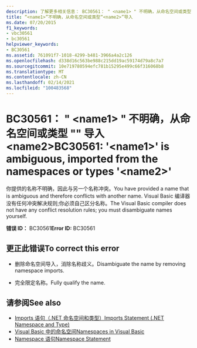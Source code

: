 ```yaml
---
description: 了解更多相关信息： BC30561： " <name1> " 不明确，从命名空间或类型 "" 导入 <name2>
title: “<name1>”不明确，从命名空间或类型“<name2>”导入
ms.date: 07/20/2015
f1_keywords:
- vbc30561
- bc30561
helpviewer_keywords:
- BC30561
ms.assetid: 761091f7-1018-4299-b481-3966a4a2c126
ms.openlocfilehash: d338d16c563be988c215dd19ac59174d79a8c7a7
ms.sourcegitcommit: 10e719780594efc781b15295e499c66f316068b8
ms.translationtype: MT
ms.contentlocale: zh-CN
ms.lasthandoff: 02/14/2021
ms.locfileid: "100483568"
---
```

# <a name="bc30561-name1-is-ambiguous-imported-from-the-namespaces-or-types-name2"></a><span data-ttu-id="bb9c5-103">BC30561： " \<name1> " 不明确，从命名空间或类型 "" 导入 \<name2></span><span class="sxs-lookup"><span data-stu-id="bb9c5-103">BC30561: '\<name1>' is ambiguous, imported from the namespaces or types '\<name2>'</span></span>

<span data-ttu-id="bb9c5-104">你提供的名称不明确，因此与另一个名称冲突。</span><span class="sxs-lookup"><span data-stu-id="bb9c5-104">You have provided a name that is ambiguous and therefore conflicts with another name.</span></span> <span data-ttu-id="bb9c5-105">Visual Basic 编译器没有任何冲突解决规则;你必须自己区分名称。</span><span class="sxs-lookup"><span data-stu-id="bb9c5-105">The Visual Basic compiler does not have any conflict resolution rules; you must disambiguate names yourself.</span></span>

 <span data-ttu-id="bb9c5-106">**错误 ID：** BC30561</span><span class="sxs-lookup"><span data-stu-id="bb9c5-106">**Error ID:** BC30561</span></span>

## <a name="to-correct-this-error"></a><span data-ttu-id="bb9c5-107">更正此错误</span><span class="sxs-lookup"><span data-stu-id="bb9c5-107">To correct this error</span></span>

- <span data-ttu-id="bb9c5-108">删除命名空间导入，消除名称歧义。</span><span class="sxs-lookup"><span data-stu-id="bb9c5-108">Disambiguate the name by removing namespace imports.</span></span>

- <span data-ttu-id="bb9c5-109">完全限定名称。</span><span class="sxs-lookup"><span data-stu-id="bb9c5-109">Fully qualify the name.</span></span>

## <a name="see-also"></a><span data-ttu-id="bb9c5-110">请参阅</span><span class="sxs-lookup"><span data-stu-id="bb9c5-110">See also</span></span>

- [<span data-ttu-id="bb9c5-111">Imports 语句（.NET 命名空间和类型）</span><span class="sxs-lookup"><span data-stu-id="bb9c5-111">Imports Statement (.NET Namespace and Type)</span></span>](../statements/imports-statement-net-namespace-and-type.md)
- [<span data-ttu-id="bb9c5-112">Visual Basic 中的命名空间</span><span class="sxs-lookup"><span data-stu-id="bb9c5-112">Namespaces in Visual Basic</span></span>](../../programming-guide/program-structure/namespaces.md)
- [<span data-ttu-id="bb9c5-113">Namespace 语句</span><span class="sxs-lookup"><span data-stu-id="bb9c5-113">Namespace Statement</span></span>](../statements/namespace-statement.md)

